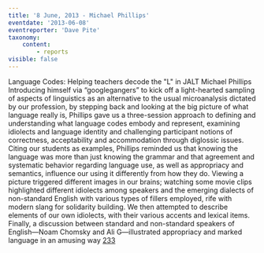 ```yaml
---
title: '8 June, 2013 - Michael Phillips'
eventdate: '2013-06-08'
eventreporter: 'Dave Pite'
taxonomy:
    content:
        - reports
visible: false
---
```


Language Codes: Helping teachers decode the "L" in JALT
Michael Phillips
Introducing himself via “googlegangers” to kick off a light-hearted sampling of aspects of linguistics as an alternative to the usual microanalysis dictated by our profession, by stepping back and looking at the big picture of what language really is, Phillips gave us a three-session approach to defining and understanding what language codes embody and represent, examining idiolects and language identity and challenging participant notions of correctness, acceptability and accommodation through diglossic issues.
Citing our students as examples, Phillips reminded us that knowing the language was more than just knowing the grammar and that agreement and systematic behavior regarding language use, as well as appropriacy and semantics, influence our using it differently from how they do.
Viewing a picture triggered different images in our brains; watching some movie clips highlighted different idiolects among speakers and the emerging dialects of non-standard English with various types of fillers employed, rife with modern slang for solidarity building.  We then attempted to describe elements of our own idiolects, with their various accents and lexical items.
Finally, a discussion between standard and non-standard speakers of English—Noam Chomsky and Ali G—illustrated appropriacy and marked language in an amusing way
<a href="/chapters/kq/schedule/2013/june/08">233</a>
